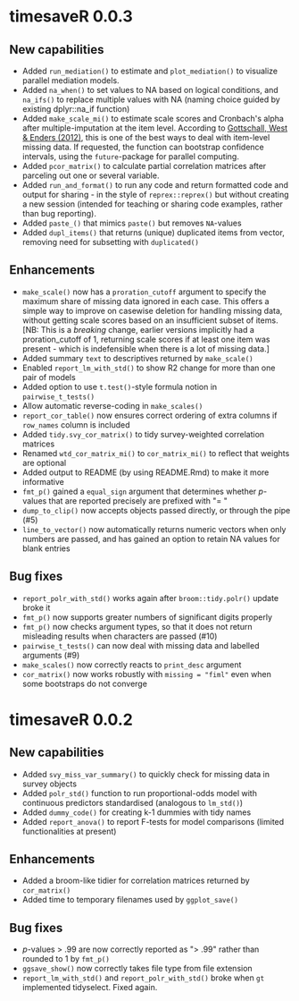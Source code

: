 # timesaveR 0.0.3

## New capabilities

* Added `run_mediation()` to estimate and `plot_mediation()` to visualize parallel mediation models.
* Added `na_when()` to set values to NA based on logical conditions, and `na_ifs()` to replace multiple values with NA (naming choice guided by existing dplyr::na_if function)
* Added `make_scale_mi()` to estimate scale scores and Cronbach's alpha after multiple-imputation at the item level. According to [Gottschall, West & Enders (2012)](https://doi.org/10.1080/00273171.2012.640589), this is one of the best ways to deal with item-level missing data. If requested, the function can bootstrap confidence intervals, using the `future`-package for parallel computing.
* Added `pcor_matrix()` to calculate partial correlation matrices after parceling out one or several variable.
* Added `run_and_format()` to run any code and return formatted code and output for sharing - in the style of `reprex::reprex()` but without creating a new session (intended for teaching or sharing code examples, rather than bug reporting).
* Added `paste_()` that mimics `paste()` but removes `NA`-values
* Added `dupl_items()` that returns (unique) duplicated items from vector, removing need for subsetting with `duplicated()`

## Enhancements

* `make_scale()` now has a `proration_cutoff` argument to specify the maximum share of missing data ignored in each case. This offers a simple way to improve on casewise deletion for handling missing data, without getting scale scores based on an insufficient subset of items. [NB: This is a *breaking* change, earlier versions implicitly had a proration_cutoff of 1, returning scale scores if at least one item was present - which is indefensible when there is a lot of missing data.]
* Added summary `text` to descriptives returned by `make_scale()` 
* Enabled `report_lm_with_std()` to show R2 change for more than one pair of models
* Added option to use `t.test()`-style formula notion in `pairwise_t_tests()` 
* Allow automatic reverse-coding in `make_scales()`
* `report_cor_table()` now ensures correct ordering of extra columns if `row_names` column is included
* Added `tidy.svy_cor_matrix()` to tidy survey-weighted correlation matrices
* Renamed `wtd_cor_matrix_mi()` to `cor_matrix_mi()` to reflect that weights are optional
* Added output to README (by using README.Rmd) to make it more informative
* `fmt_p()` gained a `equal_sign` argument that determines whether *p*-values that are reported precisely are prefixed with "= "
* `dump_to_clip()` now accepts objects passed directly, or through the pipe (#5)
* `line_to_vector()` now automatically returns numeric vectors when only numbers are passed, and has gained an option to retain NA values for blank entries

## Bug fixes
* `report_polr_with_std()` works again after `broom::tidy.polr()` update broke it
* `fmt_p()` now supports greater numbers of significant digits properly
* `fmt_p()` now checks argument types, so that it does not return misleading results when characters are passed (#10)
* `pairwise_t_tests()` can now deal with missing data and labelled arguments (#9)
* `make_scales()` now correctly reacts to `print_desc` argument
* `cor_matrix()` now works robustly with `missing = "fiml"` even when some bootstraps do not converge

# timesaveR 0.0.2

## New capabilities

* Added `svy_miss_var_summary()` to quickly check for missing data in survey objects
* Added `polr_std()` function to run proportional-odds model with continuous predictors standardised (analogous to `lm_std()`)
* Added `dummy_code()` for creating k-1 dummies with tidy names
* Added `report_anova()` to report F-tests for model comparisons (limited functionalities at present)

## Enhancements

* Added a broom-like tidier for correlation matrices returned by `cor_matrix()`
* Added time to temporary filenames used by `ggplot_save()`

## Bug fixes

* *p*-values > .99 are now correctly reported as "> .99" rather than rounded to 1 by `fmt_p()`
* `ggsave_show()` now correctly takes file type from file extension
* `report_lm_with_std()` and `report_polr_with_std()` broke when `gt` implemented tidyselect. Fixed again.